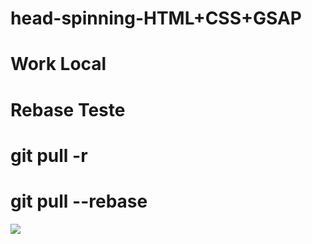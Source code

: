 # head-spinning-HTML+CSS+GSAP

# Work Local

# Rebase Teste

# git pull -r

# git pull --rebase

![](head-gif.gif)

